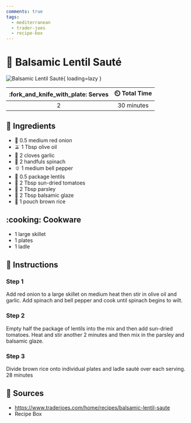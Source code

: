 ```yaml
---
comments: true
tags:
  - mediterranean
  - trader-joes
  - recipe-box
---
```

# :ear_of_rice: Balsamic Lentil Sauté

![Balsamic Lentil Sauté](../assets/images/balsamic-lentil-sauté.png){ loading=lazy }

| :fork_and_knife_with_plate: Serves | :timer_clock: Total Time |
|:----------------------------------:|:-----------------------: |
| 2 | 30 minutes |

## :salt: Ingredients

- :onion: 0.5 medium red onion
- :olive: 1 Tbsp olive oil
- :garlic: 2 cloves garlic
- :leafy_green: 2 handfuls spinach
- :bell_pepper: 1 medium bell pepper
- :ear_of_rice: 0.5 package lentils
- :tomato: 2 Tbsp sun-dried tomatoes
- :herb: 2 Tbsp parsley
- :sake: 2 Tbsp balsamic glaze
- :rice: 1 pouch brown rice

## :cooking: Cookware

- 1 large skillet
- 1 plates
- 1 ladle

## :pencil: Instructions

### Step 1

Add red onion to a large skillet on medium heat then stir in olive oil and garlic. Add spinach and bell pepper and cook
until spinach begins to wilt.

### Step 2

Empty half the package of lentils into the mix and then add sun-dried tomatoes. Heat and stir another 2 minutes and then
mix in the parsley and balsamic glaze.

### Step 3

Divide brown rice onto individual plates and ladle sauté over each serving. 28 minutes

## :link: Sources

- <https://www.traderjoes.com/home/recipes/balsamic-lentil-saute>
- Recipe Box
